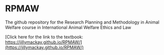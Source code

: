 # RPMAW
The github repository for the Research Planning and Methodology in Animal Welfare course in International Animal Welfare Ethics and Law


[Click here for the link  to the textbook: https://jillymackay.github.io/RPMAW/](https://jillymackay.github.io/RPMAW/)